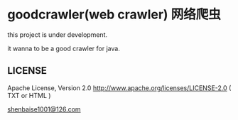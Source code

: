 goodcrawler(web crawler) 网络爬虫
===========

this project is under development.

it wanna to be a good crawler for java.

LICENSE
-------------------
Apache License, Version 2.0 
http://www.apache.org/licenses/LICENSE-2.0 ( TXT or HTML )

shenbaise1001@126.com